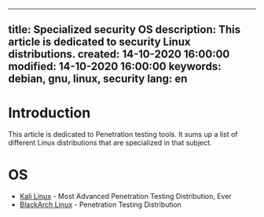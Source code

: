 -----
title: Specialized security OS
description: This article is dedicated to security Linux distributions.
created: 14-10-2020 16:00:00
modified: 14-10-2020 16:00:00
keywords: debian, gnu, linux, security
lang: en
-----

# Introduction

This article is dedicated to Penetration testing tools. It sums up a list of different Linux distributions that are specialized in that subject. 

# OS

* [Kali Linux](https://www.kali.org/) - Most Advanced Penetration Testing Distribution, Ever
* [BlackArch Linux](https://blackarch.org/) - Penetration Testing Distribution
